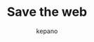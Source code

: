 ---
layout: post
title: "Save the web"
link: "https://obsidian.md/blog/save-the-web/"
author: "kepano"
published_date: "11/11/2024"
description: "Today, we’re introducing Obsidian Web Clipper a new extension that helps you highlight and capture the web in your favorite browser. Anything you save is stored as durable Markdown files that you can read offline, and preserve for the long term."
language: "en"
categories: 
   - Liens
tags: "obsidian app web"
og-tags: "obsidian app web"
permalink: /:categories/:year/:month/:day/:title/
---